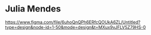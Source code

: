 # Julia Mendes
https://www.figma.com/file/6uhoQnQPh6ERfcQOUkA6ZL/Untitled?type=design&node-id=1-50&mode=design&t=MXux9vJFLV5Z79HS-0

